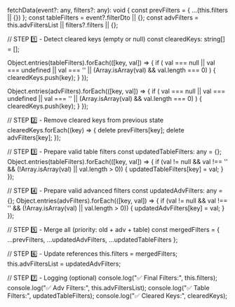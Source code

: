 fetchData(event?: any, filters?: any): void {
  const prevFilters = { ...(this.filters || {}) };
  const tableFilters = event?.filterDto || {};
  const advFilters = this.advFiltersList || filters?.filters || {};

  // STEP 1️⃣ - Detect cleared keys (empty or null)
  const clearedKeys: string[] = [];

  Object.entries(tableFilters).forEach(([key, val]) => {
    if (
      val === null ||
      val === undefined ||
      val === '' ||
      (Array.isArray(val) && val.length === 0)
    ) {
      clearedKeys.push(key);
    }
  });

  Object.entries(advFilters).forEach(([key, val]) => {
    if (
      val === null ||
      val === undefined ||
      val === '' ||
      (Array.isArray(val) && val.length === 0)
    ) {
      clearedKeys.push(key);
    }
  });

  // STEP 2️⃣ - Remove cleared keys from previous state
  clearedKeys.forEach((key) => {
    delete prevFilters[key];
    delete advFilters[key];
  });

  // STEP 3️⃣ - Prepare valid table filters
  const updatedTableFilters: any = {};
  Object.entries(tableFilters).forEach(([key, val]) => {
    if (val != null && val !== '' && (!Array.isArray(val) || val.length > 0)) {
      updatedTableFilters[key] = val;
    }
  });

  // STEP 4️⃣ - Prepare valid advanced filters
  const updatedAdvFilters: any = {};
  Object.entries(advFilters).forEach(([key, val]) => {
    if (val != null && val !== '' && (!Array.isArray(val) || val.length > 0)) {
      updatedAdvFilters[key] = val;
    }
  });

  // STEP 5️⃣ - Merge all (priority: old + adv + table)
  const mergedFilters = { ...prevFilters, ...updatedAdvFilters, ...updatedTableFilters };

  // STEP 6️⃣ - Update references
  this.filters = mergedFilters;
  this.advFiltersList = updatedAdvFilters;

  // STEP 7️⃣ - Logging (optional)
  console.log("✅ Final Filters:", this.filters);
  console.log("✅ Adv Filters:", this.advFiltersList);
  console.log("✅ Table Filters:", updatedTableFilters);
  console.log("✅ Cleared Keys:", clearedKeys);
